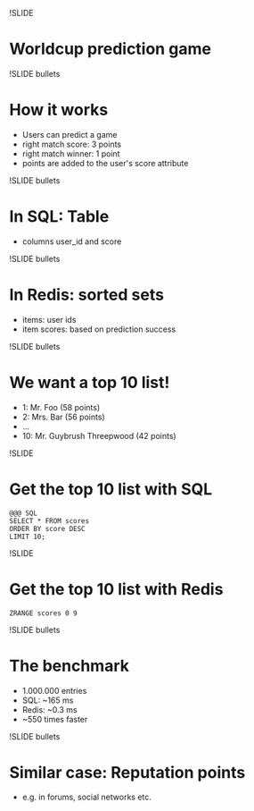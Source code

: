 !SLIDE
# Worldcup prediction game #

!SLIDE bullets
# How it works #
* Users can predict a game
* right match score: 3 points
* right match winner: 1 point
* points are added to the user's score attribute

!SLIDE bullets
# In SQL: Table #
* columns user\_id and score

!SLIDE bullets
# In Redis: sorted sets #
* items: user ids
* item scores: based on prediction success

!SLIDE bullets
# We want a top 10 list! #
* 1: Mr. Foo (58 points)
* 2: Mrs. Bar (56 points)
* ...
* 10: Mr. Guybrush Threepwood (42 points)

!SLIDE
# Get the top 10 list with SQL #
    @@@ SQL
    SELECT * FROM scores
    ORDER BY score DESC
    LIMIT 10;

!SLIDE
# Get the top 10 list with Redis #
    ZRANGE scores 0 9

!SLIDE bullets
# The benchmark #
* 1.000.000 entries
* SQL: ~165 ms
* Redis: ~0.3 ms
* ~550 times faster 

!SLIDE bullets
# Similar case: Reputation points #
* e.g. in forums, social networks etc.

